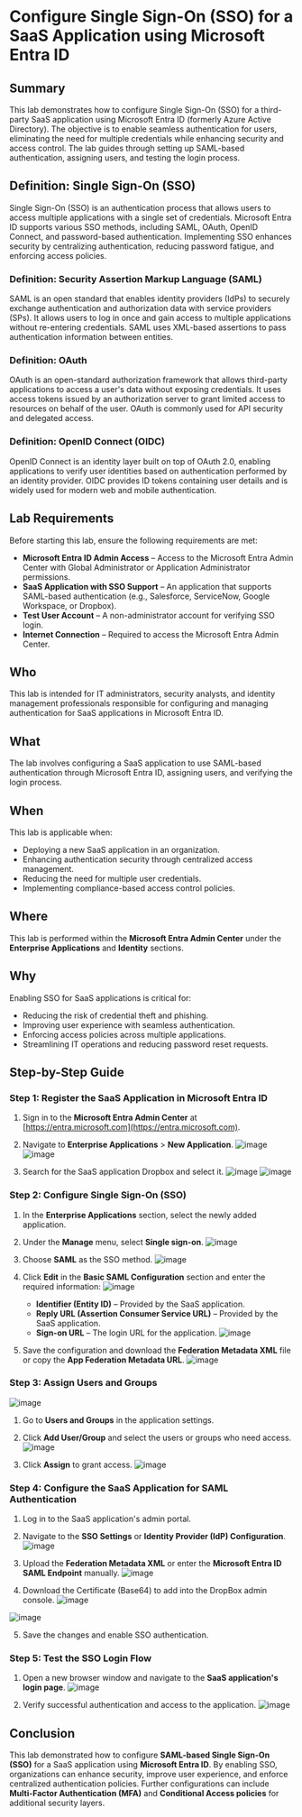 # Configure Single Sign-On (SSO) for a SaaS Application using Microsoft Entra ID

## Summary
This lab demonstrates how to configure Single Sign-On (SSO) for a third-party SaaS application using Microsoft Entra ID (formerly Azure Active Directory). The objective is to enable seamless authentication for users, eliminating the need for multiple credentials while enhancing security and access control. The lab guides through setting up SAML-based authentication, assigning users, and testing the login process.

## Definition: Single Sign-On (SSO)
Single Sign-On (SSO) is an authentication process that allows users to access multiple applications with a single set of credentials. Microsoft Entra ID supports various SSO methods, including SAML, OAuth, OpenID Connect, and password-based authentication. Implementing SSO enhances security by centralizing authentication, reducing password fatigue, and enforcing access policies.

### Definition: Security Assertion Markup Language (SAML)
SAML is an open standard that enables identity providers (IdPs) to securely exchange authentication and authorization data with service providers (SPs). It allows users to log in once and gain access to multiple applications without re-entering credentials. SAML uses XML-based assertions to pass authentication information between entities.

### Definition: OAuth
OAuth is an open-standard authorization framework that allows third-party applications to access a user's data without exposing credentials. It uses access tokens issued by an authorization server to grant limited access to resources on behalf of the user. OAuth is commonly used for API security and delegated access.

### Definition: OpenID Connect (OIDC)
OpenID Connect is an identity layer built on top of OAuth 2.0, enabling applications to verify user identities based on authentication performed by an identity provider. OIDC provides ID tokens containing user details and is widely used for modern web and mobile authentication.

## Lab Requirements
Before starting this lab, ensure the following requirements are met:

- **Microsoft Entra ID Admin Access** – Access to the Microsoft Entra Admin Center with Global Administrator or Application Administrator permissions.
- **SaaS Application with SSO Support** – An application that supports SAML-based authentication (e.g., Salesforce, ServiceNow, Google Workspace, or Dropbox).
- **Test User Account** – A non-administrator account for verifying SSO login.
- **Internet Connection** – Required to access the Microsoft Entra Admin Center.

## Who
This lab is intended for IT administrators, security analysts, and identity management professionals responsible for configuring and managing authentication for SaaS applications in Microsoft Entra ID.

## What
The lab involves configuring a SaaS application to use SAML-based authentication through Microsoft Entra ID, assigning users, and verifying the login process.

## When
This lab is applicable when:

- Deploying a new SaaS application in an organization.
- Enhancing authentication security through centralized access management.
- Reducing the need for multiple user credentials.
- Implementing compliance-based access control policies.

## Where
This lab is performed within the **Microsoft Entra Admin Center** under the **Enterprise Applications** and **Identity** sections.

## Why
Enabling SSO for SaaS applications is critical for:

- Reducing the risk of credential theft and phishing.
- Improving user experience with seamless authentication.
- Enforcing access policies across multiple applications.
- Streamlining IT operations and reducing password reset requests.

## Step-by-Step Guide

### Step 1: Register the SaaS Application in Microsoft Entra ID
1. Sign in to the **Microsoft Entra Admin Center** at [https://entra.microsoft.com](https://entra.microsoft.com).
2. Navigate to **Enterprise Applications** > **New Application**.
![image](https://github.com/user-attachments/assets/d95efa8d-7641-4f5a-b59a-b2e80a78886e)
![image](https://github.com/user-attachments/assets/c4412b64-2a59-4799-a5f9-fbd240c80acf)

3. Search for the SaaS application Dropbox and select it.
![image](https://github.com/user-attachments/assets/25440004-f9c5-41f4-af1f-8888d6d8215a)
![image](https://github.com/user-attachments/assets/f0cab8f4-a771-4b7b-9a11-8cf74d49a308)

### Step 2: Configure Single Sign-On (SSO)
1. In the **Enterprise Applications** section, select the newly added application.
2. Under the **Manage** menu, select **Single sign-on**.
![image](https://github.com/user-attachments/assets/82df5c1a-da58-4796-b67b-86c7270ad110)

3. Choose **SAML** as the SSO method.
![image](https://github.com/user-attachments/assets/1f17faf3-648b-4fa2-a697-cac87b8bbd36)

4. Click **Edit** in the **Basic SAML Configuration** section and enter the required information:
![image](https://github.com/user-attachments/assets/07c2f8fc-43ae-431c-93d5-3362f63319bc)

    - **Identifier (Entity ID)** – Provided by the SaaS application.
   - **Reply URL (Assertion Consumer Service URL)** – Provided by the SaaS application.
   - **Sign-on URL** – The login URL for the application.
![image](https://github.com/user-attachments/assets/6ffb9402-340c-4ad4-82dd-21811f350566)

6. Save the configuration and download the **Federation Metadata XML** file or copy the **App Federation Metadata URL**.
![image](https://github.com/user-attachments/assets/585f47ea-e04b-407c-a03e-df6e91adb04a)

### Step 3: Assign Users and Groups
![image](https://github.com/user-attachments/assets/e9f8cb23-57b0-4ef3-aaeb-4211b1ba33c3)

1. Go to **Users and Groups** in the application settings.
2. Click **Add User/Group** and select the users or groups who need access.
![image](https://github.com/user-attachments/assets/bf36e5cc-1ed5-4a43-8895-923ba2d26f6d)

3. Click **Assign** to grant access.
![image](https://github.com/user-attachments/assets/42cedbf7-0237-42c1-bdfe-c3aa712f9f8a)

### Step 4: Configure the SaaS Application for SAML Authentication
1. Log in to the SaaS application's admin portal.
2. Navigate to the **SSO Settings** or **Identity Provider (IdP) Configuration**.
![image](https://github.com/user-attachments/assets/634839eb-4b0e-41e1-9abf-31ee4d7050e9)

3. Upload the **Federation Metadata XML** or enter the **Microsoft Entra ID SAML Endpoint** manually.
![image](https://github.com/user-attachments/assets/125451b9-2f88-472f-acac-ceee8b6fc9a6)

4. Download the Certificate (Base64) to add into the DropBox admin console.
![image](https://github.com/user-attachments/assets/0eb8ebf8-e86d-42aa-b066-6c4033b4b57c)

![image](https://github.com/user-attachments/assets/657fb711-5750-496d-a82f-3c8145ad394e)

5. Save the changes and enable SSO authentication.

### Step 5: Test the SSO Login Flow
1. Open a new browser window and navigate to the **SaaS application's login page**.
![image](https://github.com/user-attachments/assets/951645cf-8387-4aab-bfcb-ff027d6c8dc3)

2. Verify successful authentication and access to the application.
![image](https://github.com/user-attachments/assets/08e94844-f7af-487d-a262-b5f160a691b0)


## Conclusion
This lab demonstrated how to configure **SAML-based Single Sign-On (SSO)** for a SaaS application using **Microsoft Entra ID**. By enabling SSO, organizations can enhance security, improve user experience, and enforce centralized authentication policies. Further configurations can include **Multi-Factor Authentication (MFA)** and **Conditional Access policies** for additional security layers.

